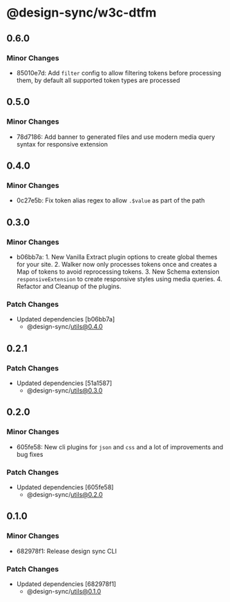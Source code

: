 # @design-sync/w3c-dtfm

## 0.6.0

### Minor Changes

- 85010e7d: Add `filter` config to allow filtering tokens before processing them, by default all supported token types are processed

## 0.5.0

### Minor Changes

- 78d7186: Add banner to generated files and use modern media query syntax for responsive extension

## 0.4.0

### Minor Changes

- 0c27e5b: Fix token alias regex to allow `.$value` as part of the path

## 0.3.0

### Minor Changes

- b06bb7a: 1. New Vanilla Extract plugin options to create global themes for your site. 2. Walker now only processes tokens once and creates a Map of tokens to avoid reprocessing tokens. 3. New Schema extension `responsiveExtension` to create responsive styles using media queries. 4. Refactor and Cleanup of the plugins.

### Patch Changes

- Updated dependencies [b06bb7a]
  - @design-sync/utils@0.4.0

## 0.2.1

### Patch Changes

- Updated dependencies [51a1587]
  - @design-sync/utils@0.3.0

## 0.2.0

### Minor Changes

- 605fe58: New cli plugins for `json` and `css` and a lot of improvements and bug fixes

### Patch Changes

- Updated dependencies [605fe58]
  - @design-sync/utils@0.2.0

## 0.1.0

### Minor Changes

- 682978f1: Release design sync CLI

### Patch Changes

- Updated dependencies [682978f1]
  - @design-sync/utils@0.1.0
